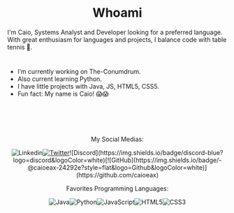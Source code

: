 <h1 align="center">Whoami</h1>

I'm Caio, Systems Analyst and Developer looking for a preferred language. With great enthusiasm for languages ​​and projects, I balance code with table tennis 🏓.

<h1></h1>

* I’m currently working on The-Conumdrum.
* Also current learning Python.
* I have little projects with Java, JS, HTML5, CSS5.
* Fun fact: My name is Caio! 😱😱

<h1></h1>

<div align="center">

<br><br>

My Social Medias:
  
![Linkedin](https://img.shields.io/badge/-LinkedIn-blue?style=flat-square&logo=Linkedin&logoColor=white&link=https://www.linkedin.com/in/caio-aguiar-951393286/)[![Twitter](https://img.shields.io/twitter/follow/oiaC_?style=social)](https://twitter.com/oiaC_)![Discord](https://img.shields.io/badge/discord-blue?logo=discord&logoColor=white)[![GitHub](https://img.shields.io/badge/-@caioeax-24292e?style=flat&logo=Github&logoColor=white)](https://github.com/caioeax)

Favorites Programming Languages:

![Java](https://img.shields.io/badge/java-%23ED8B00.svg?style=for-the-badge&logo=openjdk&logoColor=white)![Python](https://img.shields.io/badge/python-3670A0?style=for-the-badge&logo=python&logoColor=ffdd54)![JavaScript](https://img.shields.io/badge/JavaScript-F7DF1E?style=for-the-badge&logo=javascript&logoColor=black)![HTML5](https://img.shields.io/badge/HTML5-E34F26?style=for-the-badge&logo=html5&logoColor=white)![CSS3](https://img.shields.io/badge/CSS3-1572B6?style=for-the-badge&logo=css3&logoColor=white)
</div>

<h1></h1>
